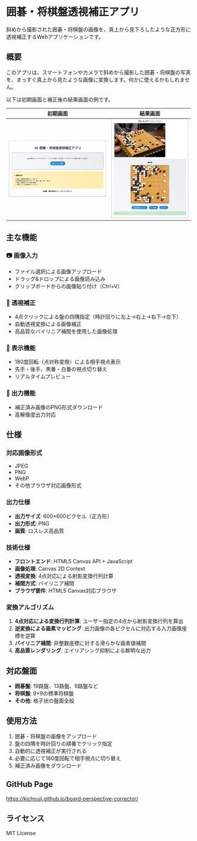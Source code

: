 # 囲碁・将棋盤透視補正アプリ

斜めから撮影された囲碁・将棋盤の画像を、真上から見下ろしたような正方形に透視補正するWebアプリケーションです。

## 概要

このアプリは、スマートフォンやカメラで斜めから撮影した囲碁・将棋盤の写真を、まっすぐ真上から見たような画像に変換します。何かに使えるかもしれません。

以下は初期画面と補正後の結果画面の例です。

| 初期画面 | 結果画面 |
|:---:|:---:|
| ![初期画面](image/screenshot01.png) | ![結果画面](image/screenshot02.png) |

## 主な機能

### 📷 画像入力
- ファイル選択による画像アップロード
- ドラッグ&ドロップによる画像読み込み
- クリップボードからの画像貼り付け（Ctrl+V）

### 🎯 透視補正
- 4点クリックによる盤の四隅指定（時計回りに左上→右上→右下→左下）
- 自動透視変換による画像補正
- 高品質なバイリニア補間を使用した画像処理

### 🔄 表示機能
- 180度回転（点対称変換）による相手視点表示
- 先手・後手、黒番・白番の視点切り替え
- リアルタイムプレビュー

### 💾 出力機能
- 補正済み画像のPNG形式ダウンロード
- 高解像度出力対応

## 仕様

### 対応画像形式
- JPEG
- PNG
- WebP
- その他ブラウザ対応画像形式

### 出力仕様
- **出力サイズ**: 600×600ピクセル（正方形）
- **出力形式**: PNG
- **画質**: ロスレス高品質

### 技術仕様
- **フロントエンド**: HTML5 Canvas API + JavaScript
- **画像処理**: Canvas 2D Context
- **透視変換**: 4点対応による射影変換行列計算
- **補間方式**: バイリニア補間
- **ブラウザ要件**: HTML5 Canvas対応ブラウザ

### 変換アルゴリズム
1. **4点対応による変換行列計算**: ユーザー指定の4点から射影変換行列を算出
2. **逆変換による画素マッピング**: 出力画像の各ピクセルに対応する入力画像座標を逆算
3. **バイリニア補間**: 非整数座標に対する滑らかな画素値補間
4. **高品質レンダリング**: エイリアシング抑制による鮮明な出力

## 対応盤面

- **囲碁盤**: 19路盤、13路盤、9路盤など
- **将棋盤**: 9×9の標準将棋盤
- **その他**: 格子状の盤面全般

## 使用方法

1. 囲碁・将棋盤の画像をアップロード
2. 盤の四隅を時計回りの順番でクリック指定
3. 自動的に透視補正が実行される
4. 必要に応じて180度回転で相手視点に切り替え
5. 補正済み画像をダウンロード

## GitHub Page

https://kichouji.github.io/board-perspective-corrector/

## ライセンス

MIT License
